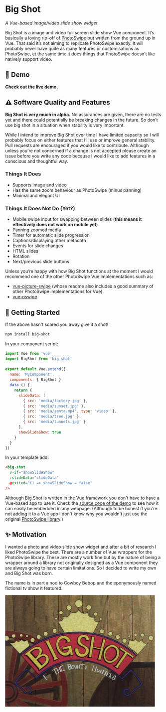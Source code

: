 # Big Shot
_A Vue-based image/video slide show widget._

Big Shot is a image and video full screen slide show Vue component.  It’s basically a loving rip-off of [PhotoSwipe](https://photoswipe.com/) but written from the ground up in Vue. That said it’s not aiming to replicate PhotoSwipe exactly. It will probably never have quite as many features or customisations as PhotoSwipe, at the same time it does things that PhotoSwipe doesn’t like natively support video.

## 🎪 Demo
**Check out the [live demo](https://big-shot-demo.glitch.me/).**

## ⚠️ Software Quality and Features
**Big Shot is very much in alpha.** No assurances are given, there are no tests yet and there could potentially be breaking changes in the future. So don’t use big shot in a situation when stability is very important.

While I intend to improve Big Shot over time I have limited capacity so I will probably focus on either features that I’ll use or improve general stability. Pull requests are encouraged if you would like to contribute. Although unless you're not concerned if a change is not accepted please create an issue before you write any code because I would like to add features in a conscious and thoughtful way.

### Things It Does
- Supports image and video
- Has the same zoom behaviour as PhotoSwipe (minus panning)
- Minimal and elegant UI

### Things It Does Not Do (Yet?)
- Mobile swipe input for swapping between slides (**this means it effectively does not work on mobile yet**)
- Panning zoomed media
- Timer for automatic slide progression
- Captions/displaying other metadata 
- Events for slide changes
- HTML slides
- Rotation
- Next/previous slide buttons

Unless you’re happy with how Big Shot functions at the moment I would recommend one of the other PhotoSwipe Vue implementations such as:
- [vue-picture-swipe](https://www.npmjs.com/package/vue-picture-swipe) (whose readme also includes a good summary of other PhotoSwipe implementations for Vue).
- [vue-pswipe](https://www.npmjs.com/package/vue-pswipe)

## 🚀 Getting Started
If the above hasn't scared you away give it a shot!

```bash
npm install big-shot
```
In your component script:
```javascript
import Vue from 'vue'
import BigShot from 'big-shot'

export default Vue.extend({
  name: 'MyComponent',
  components: { BigShot },
  data () {
    return {
      slideData: [
        { src: 'media/factory.jpg' },
        { src: 'media/sunset.jpg' },
        { src: 'media/santa.mp4', type: 'video' },
        { src: 'media/tree.jpg' },
        { src: 'media/tunnels.jpg' }
      ],
      showSlideShow: true
    }
  }
})
```

In your template add:
```html
<big-shot
  v-if="showSlideShow"
  :slideData="slideData"
  @exited="() => showSlideShow = false"
/>
```

Although Big Shot is written in the Vue framework you don't have to have a Vue-based app to use it. Check the [source code of the demo](https://glitch.com/edit/#!/big-shot-demo) to see how it can easily be embedded in any webpage. (Although to be honest if you're not adding it to a Vue app I don't know why you wouldn't just use the original [PhotoSwipe library](https://photoswipe.com/).)


## ✨ Motivation
I wanted a photo and video slide show widget and after a bit of research I liked PhotoSwipe the best. There are a number of Vue wrappers for the PhotoSwipe library. These are mostly work fine but by the nature of being a wrapper around a library not originally designed as a Vue component they are always going to have certain limitations. So I decided to write my own and Big Shot was born.

The name is in part a nod to Cowboy Bebop and the eponymously named fictional tv show it featured.

![Logo of the tv-show-inside-a-tv-show Big Shot](src/assets/cowboy-bebop_bigshot.jpg)
